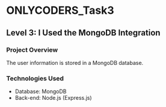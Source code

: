 # ONLYCODERS_Task3

## Level 3: I Used the MongoDB Integration 

### Project Overview

 The user information is stored in a MongoDB database.

### Technologies Used

- Database: MongoDB
- Back-end: Node.js (Express.js)
